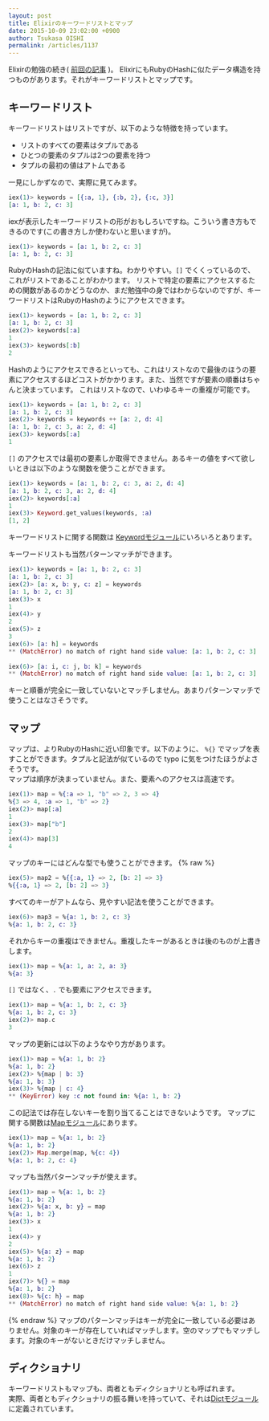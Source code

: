 ```yaml
---
layout: post
title: Elixirのキーワードリストとマップ
date: 2015-10-09 23:02:00 +0900
author: Tsukasa OISHI
permalink: /articles/1137
---
```


Elixirの勉強の続き( [前回の記事](https://www.kaeruspoon.net/articles/1136) )。
ElixirにもRubyのHashに似たデータ構造を持つものがあります。それがキーワードリストとマップです。

## キーワードリスト
キーワードリストはリストですが、以下のような特徴を持っています。
- リストのすべての要素はタプルである
- ひとつの要素のタプルは2つの要素を持つ
- タプルの最初の値はアトムである

一見にしかずなので、実際に見てみます。
```elixir
iex(1)> keywords = [{:a, 1}, {:b, 2}, {:c, 3}]
[a: 1, b: 2, c: 3]
```

iexが表示したキーワードリストの形がおもしろいですね。こういう書き方もできるのです(この書き方しか使わないと思いますが)。
```elixir
iex(1)> keywords = [a: 1, b: 2, c: 3]
[a: 1, b: 2, c: 3]
```

RubyのHashの記法に似ていますね。わかりやすい。```[]``` でくくっているので、これがリストであることがわかります。
リストで特定の要素にアクセスするための関数があるのかどうなのか、まだ勉強中の身ではわからないのですが、キーワードリストはRubyのHashのようにアクセスできます。
```elixir
iex(1)> keywords = [a: 1, b: 2, c: 3]
[a: 1, b: 2, c: 3]
iex(2)> keywords[:a]
1
iex(3)> keywords[:b]
2
```

Hashのようにアクセスできるといっても、これはリストなので最後のほうの要素にアクセスするほどコストがかかります。また、当然ですが要素の順番はちゃんと決まっています。
これはリストなので、いわゆるキーの重複が可能です。
```elixir
iex(1)> keywords = [a: 1, b: 2, c: 3]
[a: 1, b: 2, c: 3]
iex(2)> keywords = keywords ++ [a: 2, d: 4]
[a: 1, b: 2, c: 3, a: 2, d: 4]
iex(3)> keywords[:a]
1
```

 ```[]``` のアクセスでは最初の要素しか取得できません。あるキーの値をすべて欲しいときは以下のような関数を使うことができます。
```elixir
iex(1)> keywords = [a: 1, b: 2, c: 3, a: 2, d: 4]
[a: 1, b: 2, c: 3, a: 2, d: 4]
iex(2)> keywords[:a]
1
iex(3)> Keyword.get_values(keywords, :a)
[1, 2]
```

キーワードリストに関する関数は [Keywordモジュール](http://elixir-lang.org/docs/stable/elixir/Keyword.html)にいろいろとあります。

キーワードリストも当然パターンマッチができます。
```elixir
iex(1)> keywords = [a: 1, b: 2, c: 3]
[a: 1, b: 2, c: 3]
iex(2)> [a: x, b: y, c: z] = keywords                                 
[a: 1, b: 2, c: 3]
iex(3)> x  
1
iex(4)> y
2
iex(5)> z
3
iex(6)> [a: h] = keywords
** (MatchError) no match of right hand side value: [a: 1, b: 2, c: 3]
    
iex(6)> [a: i, c: j, b: k] = keywords
** (MatchError) no match of right hand side value: [a: 1, b: 2, c: 3]
```
キーと順番が完全に一致していないとマッチしません。あまりパターンマッチで使うことはなさそうです。

## マップ
マップは、よりRubyのHashに近い印象です。以下のように、 ```%{}``` でマップを表すことができます。タプルと記法が似ているので typo に気をつけたほうがよさそうです。    
マップは順序が決まっていません。また、要素へのアクセスは高速です。
```elixir
iex(1)> map = %{:a => 1, "b" => 2, 3 => 4}
%{3 => 4, :a => 1, "b" => 2}
iex(2)> map[:a]
1
iex(3)> map["b"]
2
iex(4)> map[3]
4
```

マップのキーにはどんな型でも使うことができます。
{% raw  %}
```elixir
iex(5)> map2 = %{{:a, 1} => 2, [b: 2] => 3} 
%{{:a, 1} => 2, [b: 2] => 3}
```

すべてのキーがアトムなら、見やすい記法を使うことができます。
```elixir
iex(6)> map3 = %{a: 1, b: 2, c: 3}
%{a: 1, b: 2, c: 3}
```

それからキーの重複はできません。重複したキーがあるときは後のものが上書きします。
```elixir
iex(1)> map = %{a: 1, a: 2, a: 3}
%{a: 3}
```

 ```[]``` ではなく、```.``` でも要素にアクセスできます。
```elixir
iex(1)> map = %{a: 1, b: 2, c: 3}
%{a: 1, b: 2, c: 3}
iex(2)> map.c
3
```

マップの更新には以下のようなやり方があります。
```elixir
iex(1)> map = %{a: 1, b: 2}
%{a: 1, b: 2}
iex(2)> %{map | b: 3}
%{a: 1, b: 3}
iex(3)> %{map | c: 4}
** (KeyError) key :c not found in: %{a: 1, b: 2}
```
この記法では存在しないキーを割り当てることはできないようです。
マップに関する関数は[Mapモジュール](http://elixir-lang.org/docs/stable/elixir/Map.html)にあります。
```elixir
iex(1)> map = %{a: 1, b: 2}
%{a: 1, b: 2}
iex(2)> Map.merge(map, %{c: 4})
%{a: 1, b: 2, c: 4}
```

マップも当然パターンマッチが使えます。
```elixir
iex(1)> map = %{a: 1, b: 2}
%{a: 1, b: 2}
iex(2)> %{a: x, b: y} = map
%{a: 1, b: 2}
iex(3)> x
1
iex(4)> y
2
iex(5)> %{a: z} = map
%{a: 1, b: 2}
iex(6)> z
1
iex(7)> %{} = map
%{a: 1, b: 2}
iex(8)> %{c: h} = map
** (MatchError) no match of right hand side value: %{a: 1, b: 2}
```
{% endraw %}
マップのパターンマッチはキーが完全に一致している必要はありません。対象のキーが存在していればマッチします。空のマップでもマッチします。対象のキーがないときだけマッチしません。

## ディクショナリ
キーワードリストもマップも、両者ともディクショナリとも呼ばれます。  
実際、両者ともディクショナリの振る舞いを持っていて、それは[Dictモジュール](http://elixir-lang.org/docs/stable/elixir/Dict.html)に定義されています。
